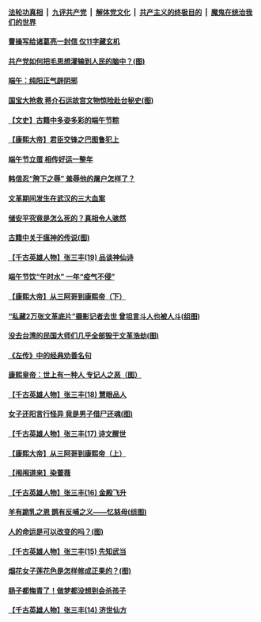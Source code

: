 ####  [法轮功真相](../../../../basic/blob/master/README.md?t=06271902) &nbsp;|&nbsp; [九评共产党](../../../../9ping.md/blob/master/README.md?t=06271902) &nbsp;|&nbsp; [解体党文化](../../../../jtdwh.md/blob/master/README.md?t=06271902)  &nbsp;|&nbsp; [共产主义的终极目的](../../../../gczydzjmd.md/blob/master/README.md?t=06271902) &nbsp;|&nbsp; [魔鬼在统治我们的世界](../../../../mgztzwmdsj.md/blob/master/README.md?t=06271902) 

#### [曹操写给诸葛亮一封信 仅11字藏玄机](../pages/prog647/a102880766.md?t=06271902) 

#### [共产党如何把毛思想灌输到人民的脑中？(图)](../pages/prog647/a102880751.md?t=06271902) 

#### [端午：纯阳正气辟阴邪](../pages/prog647/a102880609.md?t=06271902) 

#### [国宝大抢救 蒋介石运故宫文物惊险赴台秘史(图)](../pages/prog647/a102879919.md?t=06271902) 

#### [【文史】古籍中多姿多彩的端午节粽](../pages/prog647/a102879828.md?t=06271902) 

#### [【康熙大帝】君臣交锋之巴图鲁犯上](../pages/prog647/a102879753.md?t=06271902) 

#### [端午节立蛋 相传好运一整年](../pages/prog647/a102879414.md?t=06271902) 

#### [韩信忍“胯下之辱” 羞辱他的屠户怎样了？](../pages/prog647/a102879267.md?t=06271902) 

#### [文革期间发生在武汉的三大血案](../pages/prog647/a102879261.md?t=06271902) 

#### [储安平究竟是怎么死的？真相令人骇然](../pages/prog647/a102879255.md?t=06271902) 

#### [古籍中关于瘟神的传说(图)](../pages/prog647/a102879183.md?t=06271902) 

#### [【千古英雄人物】张三丰(19) 品谈神仙诗](../pages/prog647/a102879036.md?t=06271902) 

#### [端午节饮“午时水” 一年“疫气不侵”](../pages/prog647/a102878487.md?t=06271902) 

#### [【康熙大帝】从三阿哥到康熙帝（下）](../pages/prog647/a102878867.md?t=06271902) 

#### [“私藏2万张文革底片”摄影记者去世 曾坦言斗人也被人斗(组图)](../pages/prog647/a102878442.md?t=06271902) 

#### [没去台湾的民国大师们几乎全部毁于文革浩劫(图)](../pages/prog647/a102878438.md?t=06271902) 

#### [《左传》中的经典劝善名句](../pages/prog647/a102877510.md?t=06271902) 

#### [康熙皇帝：世上有一种人 专记人之恶（图）](../pages/prog647/a102877478.md?t=06271902) 

#### [【千古英雄人物】张三丰(18) 慧眼品人](../pages/prog647/a102877321.md?t=06271902) 

#### [女子还阳言行怪异 竟是男子借尸还魂(图)](../pages/prog647/a102876593.md?t=06271902) 

#### [【千古英雄人物】张三丰(17) 诗文醒世](../pages/prog647/a102876526.md?t=06271902) 

#### [【康熙大帝】从三阿哥到康熙帝（上）](../pages/prog647/a102876250.md?t=06271902) 

#### [【闱闱道来】染蔷薇](../pages/prog647/a102876076.md?t=06271902) 

#### [【千古英雄人物】张三丰(16) 金殿飞升](../pages/prog647/a102876032.md?t=06271902) 

#### [羊有跪乳之恩 鹊有反哺之义——忆慈母(组图)](../pages/prog647/a102875584.md?t=06271902) 

#### [人的命运是可以改变的吗？(图)](../pages/prog647/a102875576.md?t=06271902) 

#### [【千古英雄人物】张三丰(15) 先知武当](../pages/prog647/a102875425.md?t=06271902) 

#### [烟花女子莲花色是怎样修成正果的？(图)](../pages/prog647/a102874724.md?t=06271902) 

#### [肠子都悔青了！做梦都没想到会杀孩子](../pages/prog647/a102874720.md?t=06271902) 

#### [【千古英雄人物】张三丰(14) 济世仙方](../pages/prog647/a102874590.md?t=06271902) 

